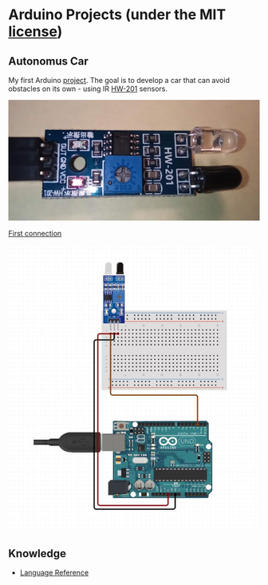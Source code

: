 # Arduino Projects (under the MIT [license](LICENSE))

## Autonomus Car

My first Arduino [project](autonomous-car). The goal is to develop a car that can avoid obstacles on its own - using IR [HW-201](docs/arduino-ir-infrared-obstacle-avoidance-sensor-module.pdf) sensors.

![HW-201](images/hw-201.jpg)

[First connection](https://www.circuito.io/app?components=512,11021,811437)

![Board](images/board.jpg)

## Knowledge

- [Language Reference](https://www.arduino.cc/reference/en/)

